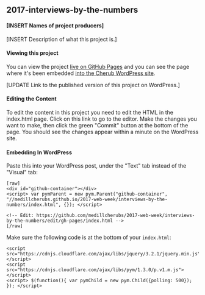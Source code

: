 ## 2017-interviews-by-the-numbers
#### [INSERT Names of project producers]

[INSERT Description of what this project is.]

#### Viewing this project
You can view the project [live on GitHub Pages](https://medillcherubs.github.io/2017-web-week/interviews-by-the-numbers/index.html) and you can see the page where it's been embedded [into the Cherub WordPress site]().

  [UPDATE Link to the published version of this project on WordPress.]

#### Editing the Content
To edit the content in this project you need to edit the HTML in the index.html page. Click on this link to go to the editor. Make the changes you want to make, then click the green "Commit" button at the bottom of the page. You should see the changes appear within a minute on the WordPress site.

#### Embedding In WordPress

Paste this into your WordPress post, under the "Text" tab instead of the "Visual" tab:

```
[raw]
<div id="github-container"></div>
<script> var pymParent = new pym.Parent("github-container", "//medillcherubs.github.io/2017-web-week/interviews-by-the-numbers/index.html", {}); </script>

<!-- Edit: https://github.com/medillcherubs/2017-web-week/interviews-by-the-numbers/edit/gh-pages/index.html -->
[/raw]
```

Make sure the following code is at the bottom of your `index.html`:

```
<script src="https://cdnjs.cloudflare.com/ajax/libs/jquery/3.2.1/jquery.min.js"></script>
<script src="https://cdnjs.cloudflare.com/ajax/libs/pym/1.3.0/p.v1.m.js"></script>
<script> $(function(){ var pymChild = new pym.Child({polling: 500}); }); </script>
```
